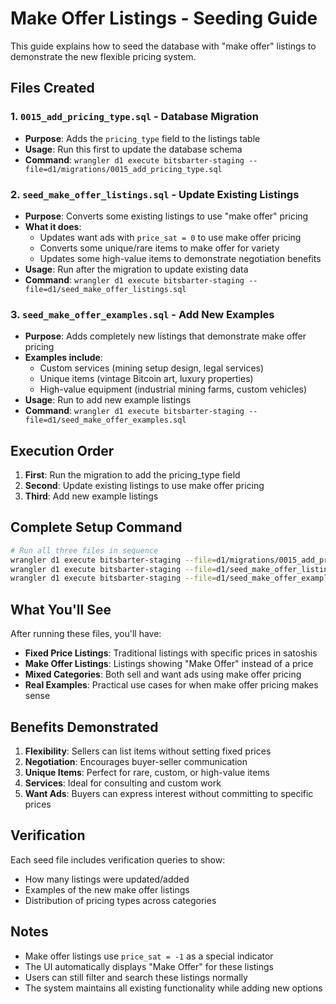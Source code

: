 # Make Offer Listings - Seeding Guide

This guide explains how to seed the database with "make offer" listings to demonstrate the new flexible pricing system.

## Files Created

### 1. `0015_add_pricing_type.sql` - Database Migration
- **Purpose**: Adds the `pricing_type` field to the listings table
- **Usage**: Run this first to update the database schema
- **Command**: `wrangler d1 execute bitsbarter-staging --file=d1/migrations/0015_add_pricing_type.sql`

### 2. `seed_make_offer_listings.sql` - Update Existing Listings
- **Purpose**: Converts some existing listings to use "make offer" pricing
- **What it does**:
  - Updates want ads with `price_sat = 0` to use make offer pricing
  - Converts some unique/rare items to make offer for variety
  - Updates some high-value items to demonstrate negotiation benefits
- **Usage**: Run after the migration to update existing data
- **Command**: `wrangler d1 execute bitsbarter-staging --file=d1/seed_make_offer_listings.sql`

### 3. `seed_make_offer_examples.sql` - Add New Examples
- **Purpose**: Adds completely new listings that demonstrate make offer pricing
- **Examples include**:
  - Custom services (mining setup design, legal services)
  - Unique items (vintage Bitcoin art, luxury properties)
  - High-value equipment (industrial mining farms, custom vehicles)
- **Usage**: Run to add new example listings
- **Command**: `wrangler d1 execute bitsbarter-staging --file=d1/seed_make_offer_examples.sql`

## Execution Order

1. **First**: Run the migration to add the pricing_type field
2. **Second**: Update existing listings to use make offer pricing
3. **Third**: Add new example listings

## Complete Setup Command

```bash
# Run all three files in sequence
wrangler d1 execute bitsbarter-staging --file=d1/migrations/0015_add_pricing_type.sql
wrangler d1 execute bitsbarter-staging --file=d1/seed_make_offer_listings.sql
wrangler d1 execute bitsbarter-staging --file=d1/seed_make_offer_examples.sql
```

## What You'll See

After running these files, you'll have:
- **Fixed Price Listings**: Traditional listings with specific prices in satoshis
- **Make Offer Listings**: Listings showing "Make Offer" instead of a price
- **Mixed Categories**: Both sell and want ads using make offer pricing
- **Real Examples**: Practical use cases for when make offer pricing makes sense

## Benefits Demonstrated

1. **Flexibility**: Sellers can list items without setting fixed prices
2. **Negotiation**: Encourages buyer-seller communication
3. **Unique Items**: Perfect for rare, custom, or high-value items
4. **Services**: Ideal for consulting and custom work
5. **Want Ads**: Buyers can express interest without committing to specific prices

## Verification

Each seed file includes verification queries to show:
- How many listings were updated/added
- Examples of the new make offer listings
- Distribution of pricing types across categories

## Notes

- Make offer listings use `price_sat = -1` as a special indicator
- The UI automatically displays "Make Offer" for these listings
- Users can still filter and search these listings normally
- The system maintains all existing functionality while adding new options
